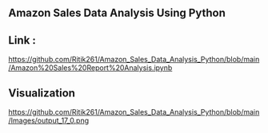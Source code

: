 ## Amazon Sales Data Analysis Using Python

## Link :
https://github.com/Ritik261/Amazon_Sales_Data_Analysis_Python/blob/main/Amazon%20Sales%20Report%20Analysis.ipynb

## Visualization 

https://github.com/Ritik261/Amazon_Sales_Data_Analysis_Python/blob/main/Images/output_17_0.png
